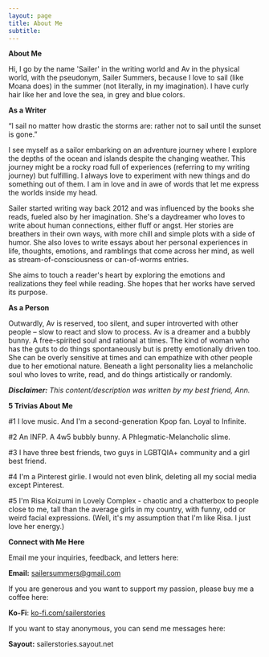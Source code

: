 ```yaml
---
layout: page
title: About Me
subtitle: 
---
```


**About Me** 

Hi, I go by the name 'Sailer' in the writing world and Av in the physical world, with the pseudonym, Sailer Summers, because I love to sail (like Moana does) in the summer (not literally, in my imagination). I have curly hair like her and love the sea, in grey and blue colors. 

**As a Writer**

“I sail no matter how drastic the storms are: rather not to sail until the sunset is gone.”

I see myself as a sailor embarking on an adventure journey where I explore the depths of the ocean and islands despite the changing weather. This journey might be a rocky road full of experiences (referring to my writing journey) but fulfilling. I always love to experiment with new things and do something out of them. I am in love and in awe of words that let me express the worlds inside my head.

Sailer started writing way back 2012 and was influenced by the books she reads, fueled also by her imagination. She's a daydreamer who loves to write about human connections, either fluff or angst. Her stories are breathers in their own ways, with more chill and simple plots with a side of humor. She also loves to write essays about her personal experiences in life, thoughts, emotions, and ramblings that come across her mind, as well as stream-of-consciousness or can-of-worms entries. 

She aims to touch a reader's heart by exploring the emotions and realizations they feel while reading. She hopes that her works have served its purpose.

**As a Person**

Outwardly, Av is reserved, too silent, and super introverted with other people – slow to react and slow to process. Av is a dreamer and a bubbly bunny. A free-spirited soul and rational at times. The kind of woman who has the guts to do things spontaneously but is pretty emotionally driven too. She can be overly sensitive at times and can empathize with other people due to her emotional nature. Beneath a light personality lies a melancholic soul who loves to write, read, and do things artistically or randomly.

***Disclaimer:** This content/description was written by my best friend, Ann.* 

**5 Trivias About Me**

\#1 I love music. And I'm a second-generation Kpop fan. Loyal to Infinite. 

\#2 An INFP. A 4w5 bubbly bunny. A Phlegmatic-Melancholic slime. 

\#3 I have three best friends, two guys in LGBTQIA+ community and a girl best friend. 

\#4 I'm a Pinterest girlie. I would not even blink, deleting all my social media except Pinterest.

\#5 I'm Risa Koizumi in Lovely Complex \- chaotic and a chatterbox to people close to me, tall than the average girls in my country, with funny, odd or weird facial expressions. (Well, it's my assumption that I'm like Risa. I just love her energy.) 

**Connect with Me Here**

Email me your inquiries, feedback, and letters here: 

**Email:** [sailersummers@gmail.com](mailto:sailersummers@gmail.com)  

If you are generous and you want to support my passion, please buy me a coffee here:

**Ko-Fi**: [ko-fi.com/sailerstories](http://ko-fi.com/sailerstories)  

If you want to stay anonymous, you can send me messages here:

**Sayout:** sailerstories.sayout.net 

